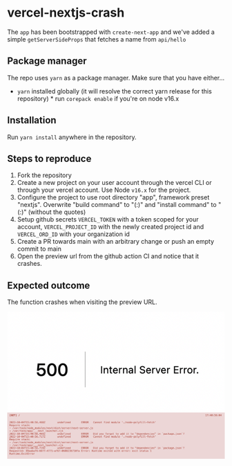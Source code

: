 # vercel-nextjs-crash

The `app` has been bootstrapped with `create-next-app` and we've added a simple `getServerSideProps` that fetches a name from `api/hello`

## Package manager

The repo uses `yarn` as a package manager. Make sure that you have either...
* `yarn` installed globally (it will resolve the correct yarn release for this repository) * run `corepack enable` if you're on node v16.x

## Installation

Run `yarn install` anywhere in the repository.

## Steps to reproduce

1. Fork the repository
3. Create a new project on your user account through the vercel CLI or through your vercel account. Use Node `v16.x` for the project.
4. Configure the project to use root directory "app", framework preset "nextjs". Overwrite "build command" to "(:)" and "install command" to "(:)" (without the quotes)
5. Setup github secrets `VERCEL_TOKEN` with a token scoped for your account, `VERCEL_PROJECT_ID` with the newly created project id and `VERCEL_ORD_ID` with your organization id
6. Create a PR towards main with an arbitrary change or push an empty commit to main
7. Open the preview url from the github action CI and notice that it crashes.

## Expected outcome

The function crashes when visiting the preview URL.

![500 Server Error](./Screenshot%202022-10-04%20at%2017.41.01.png?raw=true "500 Server Error")
![Function crash](./Screenshot%202022-10-04%20at%2017.41.12.png "Function crash")